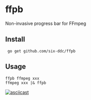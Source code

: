 # ffpb
Non-invasive progress bar for FFmpeg

## Install

```
 go get github.com/six-ddc/ffpb
```

## Usage

```
ffpb ffmpeg xxx
ffmpeg xxx |& ffpb
```

[![asciicast](https://asciinema.org/a/ShrA2osO2bIKLWzZYhbgjsrkl.svg)](https://asciinema.org/a/ShrA2osO2bIKLWzZYhbgjsrkl)
